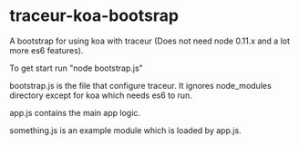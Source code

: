 traceur-koa-bootsrap
====================

A bootstrap for using koa with traceur (Does not need node 0.11.x and a lot more es6 features).

To get start run "node bootstrap.js"

bootstrap.js is the file that configure traceur. It ignores node_modules directory except for koa which needs es6 to run.

app.js contains the main app logic.

something.js is an example module which is loaded by app.js.
